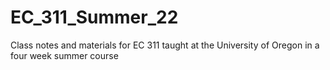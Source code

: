 # EC_311_Summer_22
Class notes and materials for EC 311 taught at the University of Oregon in a four week summer course
